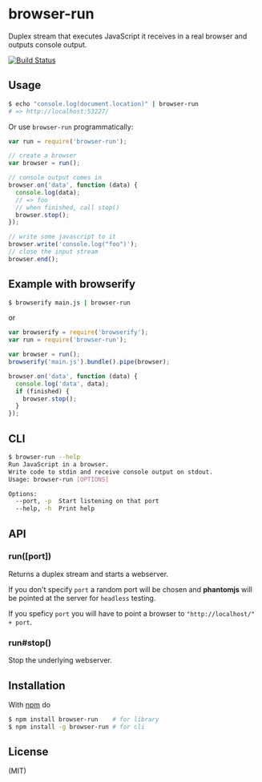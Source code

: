 
# browser-run

Duplex stream that executes JavaScript it receives in a real browser and
outputs console output.

[![Build Status](https://travis-ci.org/juliangruber/browser-run.png?branch=master)](https://travis-ci.org/juliangruber/browser-run)

## Usage

```bash
$ echo "console.log(document.location)" | browser-run
# => http://localhost:53227/
```

Or use `browser-run` programmatically:

```js
var run = require('browser-run');

// create a browser
var browser = run();

// console output comes in
browser.on('data', function (data) {
  console.log(data);
  // => foo
  // when finished, call stop()
  browser.stop();
});

// write some javascript to it
browser.write('console.log("foo")');
// close the input stream
browser.end();
```

## Example with browserify

```bash
$ browserify main.js | browser-run
```

or

```js
var browserify = require('browserify');
var run = require('browser-run');

var browser = run();
browserify('main.js').bundle().pipe(browser);

browser.on('data', function (data) {
  console.log('data', data);
  if (finished) {
    browser.stop();
  }
});
```

## CLI

```bash
$ browser-run --help
Run JavaScript in a browser.
Write code to stdin and receive console output on stdout.
Usage: browser-run [OPTIONS]

Options:
  --port, -p  Start listening on that port
  --help, -h  Print help

```

## API

### run([port])

Returns a duplex stream and starts a webserver.

If you don't specify `port` a random port will be chosen and **phantomjs** will be pointed at
the server for `headless` testing.

If you speficy `port` you will have to point a browser to `"http://localhost/" + port`.

### run#stop()

Stop the underlying webserver.

## Installation

With [npm](http://npmjs.org) do

```bash
$ npm install browser-run    # for library
$ npm install -g browser-run # for cli
```

## License

(MIT)
